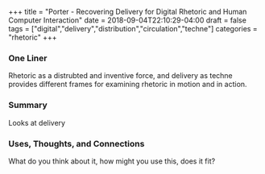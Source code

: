 +++
title = "Porter - Recovering Delivery for Digital Rhetoric and Human Computer Interaction"
date = 2018-09-04T22:10:29-04:00
draft = false
tags = ["digital","delivery","distribution","circulation","techne"]
categories = "rhetoric"
+++
### One Liner
Rhetoric as a distrubted and inventive force, and delivery as techne provides different frames for examining rhetoric in motion and in action.

### Summary
Looks at delivery 

### Uses, Thoughts, and Connections
What do you think about it, how might you use this, does it fit?
